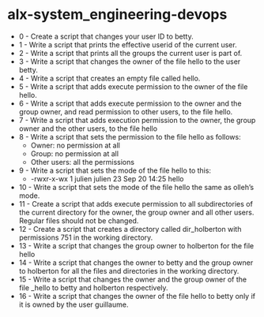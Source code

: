 # alx-system_engineering-devops
* 0 - Create a script that changes your user ID to betty. 
* 1 - Write a script that prints the effective userid of the current user. 
* 2 - Write a script that prints all the groups the current user is part of. 
* 3 - Write a script that changes the owner of the file hello to the user betty. 
* 4 - Write a script that creates an empty file called hello. 
* 5 - Write a script that adds execute permission to the owner of the file hello. 
* 6 - Write a script that adds execute permission to the owner and the group owner, and read permission to other users, to the file hello. 
* 7 - Write a script that adds execution permission to the owner, the group owner and the other users, to the file hello 
* 8 - Write a script that sets the permission to the file hello as follows: 
    - Owner: no permission at all
    - Group: no permission at all
    - Other users: all the permissions
* 9 - Write a script that sets the mode of the file hello to this: 
    - -rwxr-x-wx 1 julien julien 23 Sep 20 14:25 hello
* 10 - Write a script that sets the mode of the file hello the same as olleh’s mode. 
* 11 - Create a script that adds execute permission to all subdirectories of the current directory for the owner, the group owner and all other users. Regular files should not be changed. 
* 12 - Create a script that creates a directory called dir_holberton with permissions 751 in the working directory. 
* 13 - Write a script that changes the group owner to holberton for the file hello 
* 14 - Write a script that changes the owner to betty and the group owner to holberton for all the files and directories in the working directory. 
* 15 - Write a script that changes the owner and the group owner of the file _hello to betty and holberton respectively. 
* 16 - Write a script that changes the owner of the file hello to betty only if it is owned by the user guillaume.
